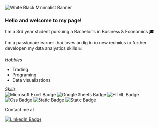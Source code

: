 ![White Black Minimalist Banner](https://github.com/Leylanilsson/Leylanilsson/assets/139753536/b816da2c-d402-4409-b197-be21ea48ec69)

### Hello and welcome to my page!

I´m a 3rd year student pursuing a Bachelor´s in Business & Economics 🎓

I´m a passionate learner that loves to dig in to new technics to further developen my data analystics skills 📊

*Hobbies*
- Trading
- Programing
- Data visualizations


*Skills*     
![Microsoft Excel Badge](https://img.shields.io/badge/Microsoft%20Excel-217346?logo=microsoftexcel&logoColor=fff&style=flat)
![Google Sheets Badge](https://img.shields.io/badge/Google%20Sheets-34A853?logo=googlesheets&logoColor=fff&style=flat)
![HTML Badge](https://img.shields.io/badge/HTML-239120?style=flat&logo=html5&logoColor=white)
![Css Badge](https://img.shields.io/badge/CSS-239120?&style=flat&logo=css3&logoColor=white)
![Static Badge](https://img.shields.io/badge/Data_visualization-lightblue&color=fff)
![Static Badge](https://img.shields.io/badge/Trend_analysis-pink&color=fff)




Contact me at

[![LinkedIn Badge](https://img.shields.io/badge/LinkedIn-0A66C2?logo=linkedin&logoColor=fff&style=flat)](https://www.linkedin.com/in/leylanilsson/) 
